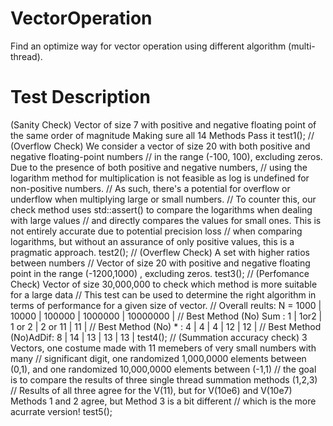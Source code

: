 # VectorOperation
Find an optimize way for vector operation using different algorithm (multi-thread).
# Test Description
(Sanity Check) Vector of size 7 with positive and negative floating point of the same order of magnitude
Making sure all 14 Methods Pass it
	test1();
	// (Overflow Check) We consider a vector of size 20 with both positive and negative floating-point numbers 
	// in the range (-100, 100), excluding zeros. Due to the presence of both positive and negative numbers, 
	// using the logarithm method for multiplication is not feasible as log is undefined for non-positive numbers. 
	// As such, there's a potential for overflow or underflow when multiplying large or small numbers. 
	// To counter this, our check method uses std::assert() to compare the logarithms when dealing with large values
	// and directly compares the values for small ones. This is not entirely accurate due to potential precision loss 
	// when comparing logarithms, but without an assurance of only positive values, this is a pragmatic approach.
	test2();
	// (Overflew Check) A set with higher ratios between numbers
	// Vector of size 20 with positive and negative floating point in the range (-1200,1000) , excluding zeros.
	test3();
	// (Perfomance Check) Vector of size 30,000,000 to check which method is more suitable for a large data
	// This test can be used to determine the right algorithm in terms of performance for a given size of vector.
	// Overall reults: N =  1000 | 10000 | 100000 | 1000000 | 10000000 | 
	// Best Method (No) Sum : 1	 | 1or2	 | 1 or 2 | 2 or 11	|    11    |
	// Best Method (No)  *	: 4	 |   4	 |    4   |   12    |    12    |
	// Best Method (No)AdDif: 8	 |   14	 |    13  |   13    |    13    |
	test4();
	// (Summation accuracy check) 3 Vectors, one costume made with 11 memebers of very small numbers with many
	// significant digit, one randomized 1,000,0000 elements between (0,1), and one randomized 10,000,0000 elements between (-1,1)
	// the goal is to compare the results of three single thread summation methods (1,2,3)
	// Results of all three agree for the V(11), but for V(10e6) and V(10e7) Methods 1 and 2 agree, but Method 3 is a bit different 
	// which is the more acurrate version!
	test5();
